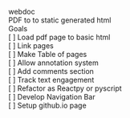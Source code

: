 webdoc<br>
   PDF to to static generated html<br> 
Goals<br>
[ ] Load pdf page to basic html<br>
[ ] Link pages<br>
[ ] Make Table of pages<br>
[ ] Allow annotation system<br>
[ ] Add comments section<br>
[ ] Track text engagement<br>
[ ] Refactor as Reactpy or pyscript<br>
[ ] Develop Navigation Bar<br>
[ ] Setup github.io page<br>

